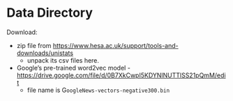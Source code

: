 # Data Directory
Download:
- zip file from https://www.hesa.ac.uk/support/tools-and-downloads/unistats
  - unpack its csv files here.
- Google’s pre-trained word2vec model - https://drive.google.com/file/d/0B7XkCwpI5KDYNlNUTTlSS21pQmM/edit
  - file name is G`oogleNews-vectors-negative300.bin`